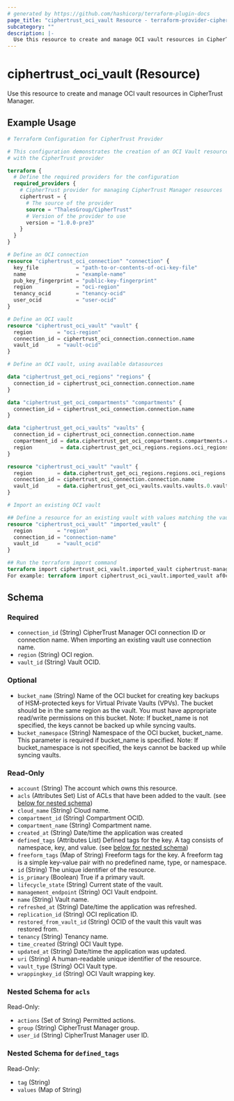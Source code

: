 ```yaml
---
# generated by https://github.com/hashicorp/terraform-plugin-docs
page_title: "ciphertrust_oci_vault Resource - terraform-provider-ciphertrust"
subcategory: ""
description: |-
  Use this resource to create and manage OCI vault resources in CipherTrust Manager.
---
```


# ciphertrust_oci_vault (Resource)

Use this resource to create and manage OCI vault resources in CipherTrust Manager.

## Example Usage

```terraform
# Terraform Configuration for CipherTrust Provider

# This configuration demonstrates the creation of an OCI Vault resource
# with the CipherTrust provider

terraform {
  # Define the required providers for the configuration
  required_providers {
    # CipherTrust provider for managing CipherTrust Manager resources
    ciphertrust = {
      # The source of the provider
      source = "ThalesGroup/CipherTrust"
      # Version of the provider to use
      version = "1.0.0-pre3"
    }
  }
}

# Define an OCI connection
resource "ciphertrust_oci_connection" "connection" {
  key_file            = "path-to-or-contents-of-oci-key-file"
  name                = "example-name"
  pub_key_fingerprint = "public-key-fingerprint"
  region              = "oci-region"
  tenancy_ocid        = "tenancy-ocid"
  user_ocid           = "user-ocid"
}

# Define an OCI vault
resource "ciphertrust_oci_vault" "vault" {
  region        = "oci-region"
  connection_id = ciphertrust_oci_connection.connection.name
  vault_id      = "vault-ocid"
}

# Define an OCI vault, using available datasources

data "ciphertrust_get_oci_regions" "regions" {
  connection_id = ciphertrust_oci_connection.connection.name
}

data "ciphertrust_get_oci_compartments" "compartments" {
  connection_id = ciphertrust_oci_connection.connection.name
}

data "ciphertrust_get_oci_vaults" "vaults" {
  connection_id = ciphertrust_oci_connection.connection.name
  compartment_id = data.ciphertrust_get_oci_compartments.compartments.compartments.0.id
  region         = data.ciphertrust_get_oci_regions.regions.oci_regions.0
}

resource "ciphertrust_oci_vault" "vault" {
  region        = data.ciphertrust_get_oci_regions.regions.oci_regions.0
  connection_id = ciphertrust_oci_connection.connection.name
  vault_id      = data.ciphertrust_get_oci_vaults.vaults.vaults.0.vault_id
}

# Import an existing OCI vault

## Define a resource for an existing vault with values matching the vault
resource "ciphertrust_oci_vault" "imported_vault" {
  region        = "region"
  connection_id = "connection-name"
  vault_id      = "vault_ocid"
}

## Run the terraform import command
terraform import ciphertrust_oci_vault.imported_vault ciphertrust-manager-oci-vault-resource-id
For example: terraform import ciphertrust_oci_vault.imported_vault af0c0c2c-242f-4c23-ab82-76d32d54901b
```

<!-- schema generated by tfplugindocs -->
## Schema

### Required

- `connection_id` (String) CipherTrust Manager OCI connection ID or connection name. When importing an existing vault use connection name.
- `region` (String) OCI region.
- `vault_id` (String) Vault OCID.

### Optional

- `bucket_name` (String) Name of the OCI bucket for creating key backups of HSM-protected keys for Virtual Private Vaults (VPVs). The bucket should be in the same region as the vault. You must have appropriate read/write permissions on this bucket. Note: If bucket_name is not specified, the keys cannot be backed up while syncing vaults.
- `bucket_namespace` (String) Namespace of the OCI bucket, bucket_name. This parameter is required if bucket_name is specified. Note: If bucket_namespace is not specified, the keys cannot be backed up while syncing vaults.

### Read-Only

- `account` (String) The account which owns this resource.
- `acls` (Attributes Set) List of ACLs that have been added to the vault. (see [below for nested schema](#nestedatt--acls))
- `cloud_name` (String) Cloud name.
- `compartment_id` (String) Compartment OCID.
- `compartment_name` (String) Compartment name.
- `created_at` (String) Date/time the application was created
- `defined_tags` (Attributes List) Defined tags for the key. A tag consists of namespace, key, and value. (see [below for nested schema](#nestedatt--defined_tags))
- `freeform_tags` (Map of String) Freeform tags for the key. A freeform tag is a simple key-value pair with no predefined name, type, or namespace.
- `id` (String) The unique identifier of the resource.
- `is_primary` (Boolean) True if a primary vault.
- `lifecycle_state` (String) Current state of the vault.
- `management_endpoint` (String) OCI Vault endpoint.
- `name` (String) Vault name.
- `refreshed_at` (String) Date/time the application was refreshed.
- `replication_id` (String) OCI replication ID.
- `restored_from_vault_id` (String) OCID of the vault this vault was restored from.
- `tenancy` (String) Tenancy name.
- `time_created` (String) OCI Vault type.
- `updated_at` (String) Date/time the application was updated.
- `uri` (String) A human-readable unique identifier of the resource.
- `vault_type` (String) OCI Vault type.
- `wrappingkey_id` (String) OCI Vault wrapping key.

<a id="nestedatt--acls"></a>
### Nested Schema for `acls`

Read-Only:

- `actions` (Set of String) Permitted actions.
- `group` (String) CipherTrust Manager group.
- `user_id` (String) CipherTrust Manager user ID.


<a id="nestedatt--defined_tags"></a>
### Nested Schema for `defined_tags`

Read-Only:

- `tag` (String)
- `values` (Map of String)
